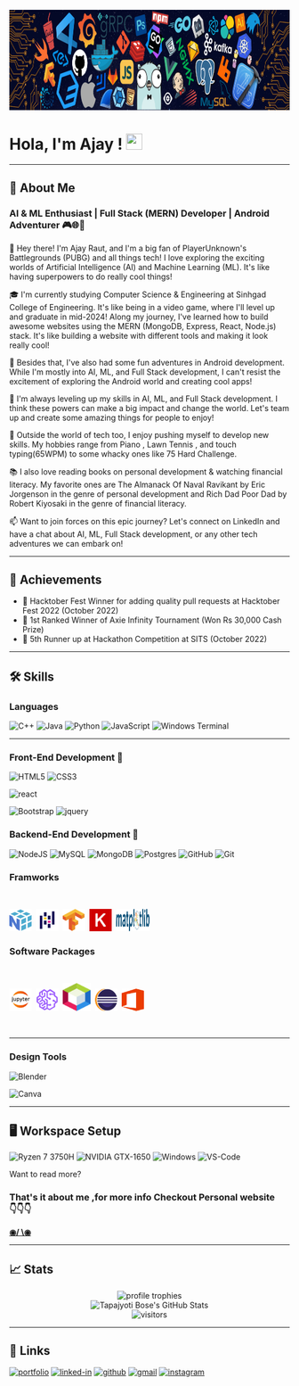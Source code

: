 <p align="center"><img src="https://github.com/abhinav-bohra/abhinav-bohra/blob/main/header.png" width="1380px" height="180px"></p>

# Hola, I'm Ajay ! <img src="https://media.giphy.com/media/hvRJCLFzcasrR4ia7z/giphy.gif" width="29px" height="29px">

<hr>

## 🚀 About Me
### AI & ML Enthusiast | Full Stack (MERN) Developer | Android Adventurer 🎮🌐📱
👋 Hey there! I'm Ajay Raut, and I'm a big fan of PlayerUnknown's Battlegrounds (PUBG) and all things tech! I love exploring the exciting worlds of Artificial Intelligence (AI) and Machine Learning (ML). It's like having superpowers to do really cool things!

🎓 I'm currently studying Computer Science & Engineering at Sinhgad College of Engineering. It's like being in a video game, where I'll level up and graduate in mid-2024! Along my journey, I've learned how to build awesome websites using the MERN (MongoDB, Express, React, Node.js) stack. It's like building a website with different tools and making it look really cool!

📱 Besides that, I've also had some fun adventures in Android development. While I'm mostly into AI, ML, and Full Stack development, I can't resist the excitement of exploring the Android world and creating cool apps!

🌱 I'm always leveling up my skills in AI, ML, and Full Stack development. I think these powers can make a big impact and change the world. Let's team up and create some amazing things for people to enjoy!

🎸 Outside the world of tech too, I enjoy pushing myself to develop new skills. My hobbies range from Piano , Lawn Tennis , and touch typing(65WPM) to some whacky ones like 75 Hard Challenge.

📚 I also love reading books on personal development & watching financial literacy. My favorite ones are The Almanack Of Naval Ravikant by Eric Jorgenson in the genre of personal development and Rich Dad Poor Dad by Robert Kiyosaki in the genre of financial literacy.

📫 Want to join forces on this epic journey? Let's connect on LinkedIn and have a chat about AI, ML, Full Stack development, or any other tech adventures we can embark on!

<hr>

## 🏅 Achievements
-   🤝 Hacktober Fest Winner for adding quality pull requests at Hacktober Fest 2022 (October 2022) <br>
-   🥇 1st Ranked Winner of Axie Infinity Tournament (Won Rs 30,000 Cash Prize) <br>
-   🥇 5th Runner up at Hackathon Competition at SITS (October 2022) <br>

<hr>

## 🛠️ Skills <br>

### Languages <br>

![C++](https://img.shields.io/badge/c++-%2300599C.svg?style=for-the-badge&logo=c%2B%2B&logoColor=white)
![Java](https://img.shields.io/badge/Java-%2300599C.svg?style=for-the-badge&logo=java&logoColor=yellow)
![Python](https://img.shields.io/badge/python-3670A0?style=for-the-badge&logo=python&logoColor=ffdd54)
![JavaScript](https://img.shields.io/badge/javascript-%23323330.svg?style=for-the-badge&logo=javascript&logoColor=%23F7DF1E)
![Windows Terminal](https://img.shields.io/badge/Windows%20Terminal-%234D4D4D.svg?style=for-the-badge&logo=windows-terminal&logoColor=white)
<!-- 
### AI-ML-Data Science
Natural Language Processing -->
<hr>

### Front-End Development 🎨 <br>

![HTML5](https://img.shields.io/badge/html5-%23E34F26.svg?style=for-the-badge&logo=html5&logoColor=white)
![CSS3](https://img.shields.io/badge/css3-%231572B6.svg?style=for-the-badge&logo=css3&logoColor=white)
<!-- ![next](https://img.shields.io/badge/Next-000000?style=for-the-badge&logo=nextdotjs&logoColor=FFFFFF) -->
![react](https://img.shields.io/badge/React-20232A?style=for-the-badge&logo=react&logoColor=61DAFB)
<!-- ![tailwind-css](https://img.shields.io/badge/tailwind_css-06B6D4?style=for-the-badge&logo=tailwind-css&logoColor=white) -->
![Bootstrap](https://img.shields.io/badge/bootstrap-%23563D7C.svg?style=for-the-badge&logo=bootstrap&logoColor=white)
![jquery](https://img.shields.io/badge/jQuery-0769AD?style=for-the-badge&logo=jquery&logoColor=white)
<!-- ![Babel](https://img.shields.io/badge/Babel-F9DC3e?style=for-the-badge&logo=babel&logoColor=black) -->

### Backend-End Development 🧠 <br>
![NodeJS](https://img.shields.io/badge/node.js-6DA55F?style=for-the-badge&logo=node.js&logoColor=white)
![MySQL](https://img.shields.io/badge/mysql-%2300f.svg?style=for-the-badge&logo=mysql&logoColor=white)
![MongoDB](https://img.shields.io/badge/MongoDB-%234ea94b.svg?style=for-the-badge&logo=mongodb&logoColor=white)
![Postgres](https://img.shields.io/badge/postgres-%23316192.svg?style=for-the-badge&logo=postgresql&logoColor=white)
![GitHub](https://img.shields.io/badge/github-%23121011.svg?style=for-the-badge&logo=github&logoColor=white)
![Git](https://img.shields.io/badge/git-%23F05033.svg?style=for-the-badge&logo=git&logoColor=white)

<!-- ### Backend as a Service (BaaS) <br> -->
<!-- ![Firebase](https://img.shields.io/badge/Firebase-039BE5?style=for-the-badge&logo=Firebase&logoColor=white) -->
<!-- ![Heroku](https://img.shields.io/badge/heroku-%23430098.svg?style=for-the-badge&logo=heroku&logoColor=white) -->
<!-- ![Netlify](https://img.shields.io/badge/netlify-%23000000.svg?style=for-the-badge&logo=netlify&logoColor=#00C7B7) -->

<!-- 
### Block-Chain Development 🧑‍🚀 <br>
![web3](https://img.shields.io/badge/Web_3-F16822?style=for-the-badge&logo=web3.js&logoColor=white) -->
<!-- ![solidity](https://img.shields.io/badge/Solidity-363636?style=for-the-badge&logo=solidity&logoColor=white) -->

<!-- ### Cross Platform Development <br> -->
<!-- ![flutter](https://img.shields.io/badge/Flutter-28B6F6?style=for-the-badge&logo=flutter&logoColor=white) -->

<h3> Framworks </h3> <br> <p>
	<img src="https://github.com/abhinav-bohra/abhinav-bohra/blob/main/icons/numpy.svg" alt="Numpy" width="40" height="40" />&nbsp;
	<img src="https://github.com/abhinav-bohra/abhinav-bohra/blob/main/icons/pandas.svg" alt="Pandas" width="40" height="40" />&nbsp;	
<!-- 	<img src="https://github.com/abhinav-bohra/abhinav-bohra/blob/main/icons/pytorch.png" alt="PyTorch" width="110" height="35" />&nbsp; -->
<!-- 	<img src="https://github.com/abhinav-bohra/abhinav-bohra/blob/main/icons/pyspark.png" alt="PySpark" width="110" height="50" />&nbsp; -->
	<img src="https://github.com/abhinav-bohra/abhinav-bohra/blob/main/icons/tensorflow-tf.svg" alt="TensorFlow" width="40" height="40" />&nbsp;
	<img src="https://github.com/abhinav-bohra/abhinav-bohra/blob/main/icons/keras.svg" alt="Keras" width="40" height="40" />&nbsp;
<!-- 	<img src="https://github.com/abhinav-bohra/abhinav-bohra/blob/main/icons/scikit-learn.svg" alt="Scikit Learn" width="60" height="40" />&nbsp; -->
<!-- 	<img src="https://github.com/abhinav-bohra/abhinav-bohra/blob/main/icons/django.svg" alt="Django" width="40" height="40" />&nbsp; -->
<!-- 	<img src="https://github.com/abhinav-bohra/abhinav-bohra/blob/main/icons/flask.svg" alt="Flask" width="40" height="40" />&nbsp; -->
	<img src="https://github.com/abhinav-bohra/abhinav-bohra/blob/main/icons/matplotlib.svg" alt="Matplotlib" width="60" height="40" />&nbsp;</p>
<h3> Software Packages </h3> <br> <p>
<!-- 	<img src="https://github.com/abhinav-bohra/abhinav-bohra/blob/main/icons/gitlab.svg" alt="GitLab" width="40" height="40" />&nbsp; -->
	<img src="https://github.com/abhinav-bohra/abhinav-bohra/blob/main/icons/jupyter.png" alt="Jupyter" width="40" height="40" />&nbsp;
<!-- 	<img src="https://github.com/abhinav-bohra/abhinav-bohra/blob/main/icons/zeppelin.png" alt="Zeppelin" width="40" height="40" />&nbsp;/ -->
	<img src="https://github.com/abhinav-bohra/abhinav-bohra/blob/main/icons/sagemaker.png" alt="Sagemaker" width="40" height="40" />&nbsp;
	<img src="https://github.com/abhinav-bohra/abhinav-bohra/blob/main/icons/netbeans.svg" alt="Netbeans" width="50" height="50" />&nbsp;
	<img src="https://github.com/abhinav-bohra/abhinav-bohra/blob/main/icons/eclipse.svg" alt="eclipse" width="40" height="40" />&nbsp;
<!-- 	<img src="https://github.com/abhinav-bohra/abhinav-bohra/blob/main/icons/tableau.svg" alt="Tableau" width="40" height="40" />&nbsp; -->
	<img src="https://github.com/abhinav-bohra/abhinav-bohra/blob/main/icons/office.svg" alt="Office" width="40" height="40" />&nbsp;</p>
<br>

<hr>

### Design Tools <br>

![Blender](https://img.shields.io/badge/blender-%23F5792A.svg?style=for-the-badge&logo=blender&logoColor=white)
<!-- ![Figma](https://img.shields.io/badge/figma-%23F24E1E.svg?style=for-the-badge&logo=figma&logoColor=white) -->
![Canva](https://img.shields.io/badge/Canva-%2300C4CC.svg?style=for-the-badge&logo=Canva&logoColor=white)
<!-- 
### Testing

![mocha](https://img.shields.io/badge/Mocha-8D6748?style=for-the-badge&logo=mocha&logoColor=white)
![jest](https://img.shields.io/badge/Jest-C21325?style=for-the-badge&logo=jest&logoColor=white) -->

<hr>

## 🖥️ Workspace Setup <br>

![Ryzen 7 3750H](https://img.shields.io/badge/Ryzen_7_3750H-0071C5?style=for-the-badge&logo=Ryzen&logoColor=white)
![NVIDIA GTX-1650](https://img.shields.io/badge/NVIDIA-GTX_1650-76B900?style=for-the-badge&logo=nvidia&logoColor=white)
![Windows](https://img.shields.io/badge/Windows_11-0078D6?style=for-the-badge&logo=windows&logoColor=white)
![VS-Code](https://img.shields.io/badge/VS_Code-007ACC?style=for-the-badge&logo=Visual-Studio-Code&logoColor=white)


Want to read more?<br>
### That's it about me ,for more info Checkout **Personal website** <br>👇👇👇
**[◉/  \◉](https://port-folio-github-io.vercel.app/)**

<hr>

## 📈 Stats <br>

<div align="center">
    <img src="https://github-profile-trophy.vercel.app/?username=AjayRaut1&row=1&column=6&margin-h=8&theme=darkhub&count_private=true&margin-w=15&no-frame=true" alt="profile trophies" />
    <br />
    <img src="https://github-readme-stats.vercel.app/api?username=AjayRaut1&show_icons=true&hide_border=true" alt="Tapajyoti Bose's GitHub Stats">
    <br />
    <img src="https://visitor-badge.laobi.icu/badge?page_id=AjayRaut1.AjayRaut1" alt="visitors">
</div>

<hr>

## 🔗 Links <br>

[![portfolio](https://img.shields.io/badge/Portfolio-5340ff?style=for-the-badge&logo=Google-chrome&logoColor=white)](https://port-folio-github-io.vercel.app/)
[![linked-in](https://img.shields.io/badge/Linked_In-0077B5?style=for-the-badge&logo=LinkedIn&logoColor=white)](https://www.linkedin.com/in/ajay-raut-2a9696208/)
[![github](https://img.shields.io/badge/GitHub-000000?style=for-the-badge&logo=GitHub&logoColor=white)](https://github.com/AjayRaut1)
[![gmail](https://img.shields.io/badge/Gmail-D14836?style=for-the-badge&logo=Gmail&logoColor=white)](mailto:ajauraut2002@gmail.com)
[![instagram](https://img.shields.io/badge/Instagram-E4405F?style=for-the-badge&logo=instagram&logoColor=white)](https://www.instagram.com/ajay_raut_2002/)
